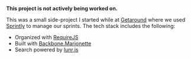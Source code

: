 **This project is not actively being worked on.**

This was a small side-project I started while at [Getaround](https://www.getaround.com) where we used [Sprintly](https://sprint.ly) to manage our sprints. The tech stack includes the following:

- Organized with [RequireJS](http://requirejs.org/)
- Built with [Backbone.Marionette](http://marionettejs.com/)
- Search powered by [lunr.js](http://lunrjs.com/)
